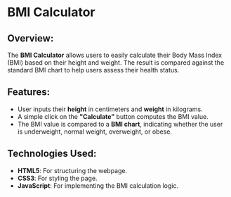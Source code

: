 # BMI Calculator

## Overview:
The **BMI Calculator** allows users to easily calculate their Body Mass Index (BMI) based on their height and weight. The result is compared against the standard BMI chart to help users assess their health status.

## Features:
- User inputs their **height** in centimeters and **weight** in kilograms.
- A simple click on the **"Calculate"** button computes the BMI value.
- The BMI value is compared to a **BMI chart**, indicating whether the user is underweight, normal weight, overweight, or obese.

## Technologies Used:
- **HTML5**: For structuring the webpage.
- **CSS3**: For styling the page.
- **JavaScript**: For implementing the BMI calculation logic.


